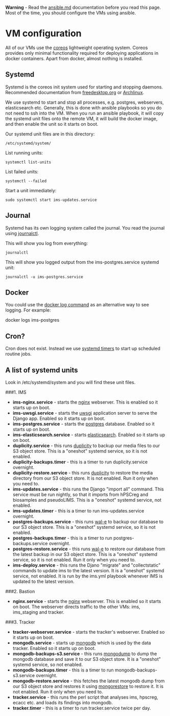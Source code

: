
**Warning** - Read the [ansible.md](ansible.md) documentation before you read this page.  Most of the time, you should configure the VMs using ansible.

VM configuration
===============

All of our VMs use the [coreos](https://coreos.com/) lightweight operating system. Coreos provides only minimal functionality required for deploying applications in docker containers. Apart from docker, almost nothing is installed.

Systemd
-------

Systemd is the coreos init system used for starting and stopping daemons.
Recommended documentation from [freedesktop.org](https://www.freedesktop.org/wiki/Software/systemd/) or [Archlinux](https://wiki.archlinux.org/index.php/Systemd).

We use systemd to start and stop all processes, e.g. postgres, webservers, elasticsearch etc. Generally, this is done with ansible playbooks so you do not need to ssh into the VM.
When you run an ansible playbook, it will copy the systemd unit files onto the remote VM, it will build the docker image, and then enable the unit so it starts on boot.

Our systemd unit files are in this directory:

    /etc/systemd/system/

List running units:

    systemctl list-units

List failed units:

    systemctl --failed

Start a unit immediately:

    sudo systemctl start ims-updates.service 

Journal
-------

Systemd has its own logging system called the journal. You read the journal using [journalctl](https://www.freedesktop.org/software/systemd/man/journalctl.html).

This will show you log from everything:

    journalctl

This will show you logged output from the ims-postgres.service systemd unit:

    journalctl -u ims-postgres.service

Docker
------

You could use the [docker log command](https://docs.docker.com/engine/reference/commandline/logs/) as an alternative way to see logging. For example:

  docker logs ims-postgres

Cron?
----

Cron does not exist.  Instead we use [systemd timers](https://www.freedesktop.org/software/systemd/man/systemd.timer.html) to start up scheduled routine jobs.

A list of systemd units
-----------------------

Look in /etc/systemd/system and you will find these unit files.

###1. IMS

* **ims-nginx.service** - starts the [nginx](https://nginx.org/en/) webserver. This is enabled so it starts up on boot.
* **ims-uwsgi.service** - starts the [uwsgi](https://uwsgi-docs.readthedocs.io/en/latest/) application server to serve the Django app. Enabled so it starts up on boot.
* **ims-postgres.service** - starts the [postgres](https://www.postgresql.org/) database. Enabled so it starts up on boot.
* **ims-elasticsearch.service** - starts [elasticsearch](https://www.elastic.co/). Enabled so it starts up on boot.
* **duplicity.service** - this runs [duplicity](http://duplicity.nongnu.org/duplicity.1.html) to backup our media files to our S3 object store. This is a "oneshot" systemd service, so it is not enabled.
* **duplicity-backups.timer** - this is a timer to run duplicity.service overnight.
* **duplicity-restore.service** - this runs [duplicity](http://duplicity.nongnu.org/duplicity.1.html) to restore the media directory from our S3 object store. It is not enabled. Run it only when you need to.
* **ims-updates.service** - this runs the Django "import all" command. This service must be run nightly, so that it imports from hPSCreg and biosamples and pseudoLIMS.  This is a "oneshot" systemd service, not enabled.
* **ims-updates.timer** - this is a timer to run ims-updates.service overnight.
* **postgres-backups.service** - this runs [wal-e](https://github.com/wal-e/wal-e) to backup our database to our S3 object store. This is a "oneshot" systemd service, so it is not enabled.
* **postgres-backups.timer** - this is a timer to run postgres-backups.service overnight.
* **postgres-restore.service**  - this runs [wal-e](https://github.com/wal-e/wal-e) to restore our database from the latest backup in our S3 object store. This is a "oneshot" systemd service, so it is not enabled. Run it only when you need to.
* **ims-deploy.service** - this runs the Djano "migrate" and "collectstatic" commands to update ims to the latest version. It is a "oneshot" systemd service, not enabled. It is run by the ims.yml playbook whenever IMS is updated to the latest version.

###2. Bastion

* **nginx.service** - starts the [nginx](https://nginx.org/en/) webserver. This is enabled so it starts on boot. The webserver directs traffic to the other VMs: ims, ims_staging and tracker.

###3. Tracker

* **tracker-webserver.service** - starts the tracker's webserver. Enabled so it starts up on boot.
* **mongodb.service** - starts up [mongodb](https://www.mongodb.com/) which is used by the data tracker. Enabled so it starts up on boot.
* **mongodb-backups-s3.service** - this runs [mongodump](https://docs.mongodb.com/v3.2/reference/program/mongodump/) to dump the mongodb database and save it to our S3 object store. It is a "oneshot" systemd service, so not enabled.
* **mongodb-backups.timer** - this is a timer to run mongodb-backups-s3.service overnight.
* **mongodb-restore.service** - this fetches the latest mongodb dump from our S3 object store and restores it using [mongorestore](https://docs.mongodb.com/manual/reference/program/mongorestore/) to restore it. It is not enabled. Run it only when you need to.
* **tracker.service** - this runs the perl script that analyses ims, hpscreg, ecacc etc. and loads its findings into mongodb.
* **tracker.timer** - this is a timer to run tracker.service twice per day.


